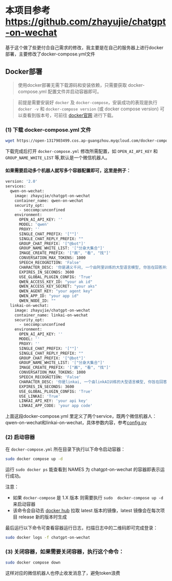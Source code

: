 # 本项目参考 https://github.com/zhayujie/chatgpt-on-wechat
基于这个做了些更付合自己需求的修改，我主要是在自己的服务器上进行docker部署，主要修改了docker-compose.yml文件

## Docker部署

> 使用docker部署无需下载源码和安装依赖，只需要获取 docker-compose.yml 配置文件并启动容器即可。

> 前提是需要安装好 `docker` 及 `docker-compose`，安装成功的表现是执行 `docker -v` 和 `docker-compose version` (或 docker compose version) 可以查看到版本号，可前往 [docker官网](https://docs.docker.com/engine/install/) 进行下载。

### (1) 下载 docker-compose.yml 文件

```bash
wget https://open-1317903499.cos.ap-guangzhou.myqcloud.com/docker-compose.yml
```

下载完成后打开 `docker-compose.yml` 修改所需配置，如 `OPEN_AI_API_KEY` 和 `GROUP_NAME_WHITE_LIST` 等,默认是一个微信机器人。
#### 如果需要启动多个机器人就写多个容器配置即可，这里是例子：
```bash
version: '2.0'
services:
  qwen-on-wechat:
    image: zhayujie/chatgpt-on-wechat
    container_name: qwen-on-wechat
    security_opt:
      - seccomp:unconfined
    environment:
      OPEN_AI_API_KEY: ''
      MODEL: 'qwen'
      PROXY: ''
      SINGLE_CHAT_PREFIX: '[""]'
      SINGLE_CHAT_REPLY_PREFIX: ""
      GROUP_CHAT_PREFIX: '["@bot"]'
      GROUP_NAME_WHITE_LIST: '["分身大集合"]'
      IMAGE_CREATE_PREFIX: '["画", "看", "找"]'
      CONVERSATION_MAX_TOKENS: 1000
      SPEECH_RECOGNITION: 'False'
      CHARACTER_DESC: '你是通义千问, 一个由阿里训练的大型语言模型, 你旨在回答并解决人们的任何问题，并且可以使用多种语言与人交流。'
      EXPIRES_IN_SECONDS: 3600
      USE_GLOBAL_PLUGIN_CONFIG: 'True'
      QWEN_ACCESS_KEY_ID: "your ak id"
      QWEN_ACCESS_KEY_SECRET: "your aks"
      QWEN_AGENT_KEY: "your agent key"
      QWEN_APP_ID: "your app id"
      QWEN_NODE_ID: ""
  linkai-on-wechat:
    image: zhayujie/chatgpt-on-wechat
    container_name: linkai-on-wechat
    security_opt:
      - seccomp:unconfined
    environment:
      OPEN_AI_API_KEY: ''
      MODEL: ''
      PROXY: ''
      SINGLE_CHAT_PREFIX: '[""]'
      SINGLE_CHAT_REPLY_PREFIX: ""
      GROUP_CHAT_PREFIX: '["@bot"]'
      GROUP_NAME_WHITE_LIST: '["分身大集合"]'
      IMAGE_CREATE_PREFIX: '["画", "看", "找"]'
      CONVERSATION_MAX_TOKENS: 1000
      SPEECH_RECOGNITION: 'False'
      CHARACTER_DESC: '你是linkai, 一个由linkAI训练的大型语言模型, 你旨在回答并解决人们的任何问题，并且可以使用多种语言与人交流。'
      EXPIRES_IN_SECONDS: 3600
      USE_GLOBAL_PLUGIN_CONFIG: 'True'
      USE_LINKAI: 'True'
      LINKAI_API_KEY: 'your api key'
      LINKAI_APP_CODE: 'your app code'
```
上面这段docker-compose.yml 里定义了两个service，既两个微信机器人：qwen-on-wechat和linkai-on-wechat，具体参数内容，参考[config.py](https://github.com/amyflash/chatgpt-on-wechat/blob/master/config.py)
### (2) 启动容器

在 `docker-compose.yml` 所在目录下执行以下命令启动容器：

```bash
sudo docker compose up -d
```
运行 `sudo docker ps` 能查看到 NAMES 为 chatgpt-on-wechat 的容器即表示运行成功。

注意：

 - 如果 `docker-compose` 是 1.X 版本 则需要执行 `sudo  docker-compose up -d` 来启动容器
 - 该命令会自动去 [docker hub](https://hub.docker.com/r/zhayujie/chatgpt-on-wechat) 拉取 latest 版本的镜像，latest 镜像会在每次项目 release 新的版本时生成

最后运行以下命令可查看容器运行日志，扫描日志中的二维码即可完成登录：

```bash
sudo docker logs -f chatgpt-on-wechat
```
### (3) 关闭容器，如果需要关闭容器，执行这个命令：

```bash
sudo docker compose down
```
这样对应的微信机器人也停止收发消息了，避免token浪费

